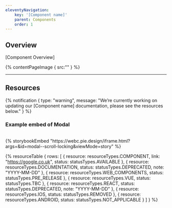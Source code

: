 ```yaml
---
eleventyNavigation:
    key: '[Component name]'
    parent: Components
    order: 1
---
```


## Overview
[Component Overview]


{% contentPageImage {
    src:""
} %}

---

## Resources

{% notification {
  type: "warning",
  message: "We’re currently working on updating our [Component name] documentation, please see the resources below."
} %}

### Example embed of Modal
<br />
{% storybookEmbed "https://webc.pie.design/iframe.html?args=&id=modal--scroll-locking&viewMode=story" %}

{% resourceTable {
    rows: [
        {
            resource: resourceTypes.COMPONENT,
            link: "https://google.co.uk",
            status: statusTypes.AVAILABLE
        },
        {
            resource: resourceTypes.DOCUMENTATION,
            status: statusTypes.DEPRECATED,
            note: "YYYY-MM-DD"
        },
        {
            resource: resourceTypes.WEB_COMPONENTS,
            status: statusTypes.PRE_RELEASE
        },
        {
            resource: resourceTypes.VUE,
            status: statusTypes.TBC
        },
        {
            resource: resourceTypes.REACT,
            status: statusTypes.DEPRECATED,
            note: "YYYY-MM-DD"
        },
        {
            resource: resourceTypes.IOS,
            status: statusTypes.REMOVED
        },
        {
            resource: resourceTypes.ANDROID,
            status: statusTypes.NOT_APPLICABLE
        }
    ]
} %}
